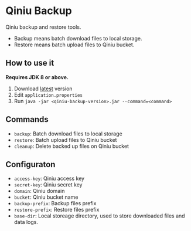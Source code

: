 # Qiniu Backup

Qiniu backup and restore tools.

- Backup means batch download files to local storage.
- Restore means batch upload files to Qiniu bucket.

## How to use it

**Requires JDK 8 or above.**

1. Download [latest](http://on5rv61k7.bkt.clouddn.com/qiniu-backup/qiniu-backup-v0.0.1.zip) version
2. Edit `application.properties`
3. Run `java -jar <qiniu-backup-version>.jar --command=<command>`

## Commands

- `backup`: Batch download files to local storage
- `restore`: Batch upload files to Qiniu bucket
- `cleanup`: Delete backed up files on Qiniu bucket

## Configuraton

- `access-key`: Qiniu access key
- `secret-key`: Qiniu secret key
- `domain`: Qiniu domain
- `bucket`: Qiniu bucket name
- `backup-prefix`: Backup files prefix
- `restore-prefix`: Restore files prefix
- `base-dir`: Local storeage directory, used to store downloaded files and data logs.
